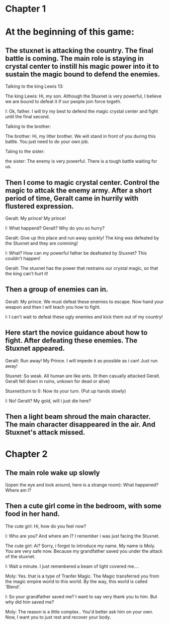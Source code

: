 # Chapter 1

# At the beginning of this game:

## The stuxnet is attacking the country. The final battle is coming. The main role is staying in crystal center to instill his magic power into it to sustain the magic bound to defend the enemies.

Talking to the king Lewis 13: 

The king Lewis: Hi, my son. Although the Stuxnet is very powerful, I believe we are bound to defeat it if our people join force togeth.

I: Ok, father. I will try my best to defend the magic crystal center and fight until the final second.

Talking to the brother:

The brother: Hi, my litter brother. We will stand in front of you during this battle. You just need to do your own job.

Taling to the sister:

the sister: The enemy is very powerful. There is a tough battle waiting for us.

## Then I come to magic crystal center. Control the magic to attcak the enemy army. After a short period of time, Geralt came in hurrily with flustered expression. 

Geralt: My prince! My prince!

I: What happend? Geralt? Why do you so hurry?

Geralt: Give up this place and run away quickly! The king was defeated by the Stuxnet and they are comming!

I: What? How can my powerful father be deafeated by Stuxnet? This couldn't happen!

Geralt: The stuxnet has the power that restrains our crystal magic, so that the king can't hurt it!

## Then a group of enemies can in. 

Geralt: My prince. We must defeat these enemies to escape. Now hand your weapon and then I will teach you how to fight.

I: I can't wait to defeat these ugly enemies and kick them out of my country!

## Here start the novice guidance about how to fight. After defeating these enemies. The Stuxnet appeared.

Geralt: Run away! My Prince. I will impede it as possible as i can! Just run away!

Stuxnet: So weak. All human are like ants. (It then casually attacked Geralt. Geralt fell down in ruins, unkown for dead or alive)

Stuxnet(turn to I): Now its your turn. (Put up hands slowly)

I: No! Geralt? My gold, will i just die here?

## Then a light beam shroud the main character. The main character disappeared in the air. And Stuxnet's attack missed.


# Chapter 2

## The main role wake up slowly

I(open the eye and look around, here is a strange room): What happened? Where am I?

## Then a cute girl come in the bedroom, with some food in her hand. 

The cute girl: Hi, how do you feel now? 

I: Who are you? And where am I? I remember i was just facing the Stuxnet.

The cute girl: Ai? Sorry, i forgot to introduce my name. My name is Moly. You are very safe now. Because my grandfather saved you under the attack of the stuxnet.

I: Wait a minute. I just remenbered a beam of light covered me....

Moly: Yes. that is a type of Tranfer Magic. The Magic transferred you from the magic empire world to this world. By the way, this world is called 'Blend'.

I: So your grandfather saved me? I want to say very thank you to him. But why did him saved me?

Moly: The reason is a little complex.. You'd better ask him on your own. Now, I want you to just rest and recover your body.




